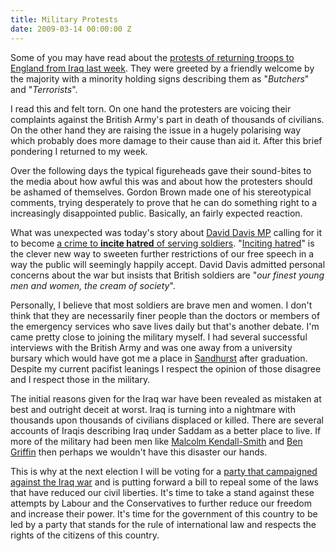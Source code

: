 ```yaml
---
title: Military Protests
date: 2009-03-14 00:00:00 Z
---
```


Some of you may have read about the [protests of returning troops to England from Iraq last week](http://news.bbc.co.uk/1/hi/england/beds/bucks/herts/7936485.stm). They were greeted by a friendly welcome by the majority with a minority holding signs describing them as "_Butchers_" and "_Terrorists_".

I read this and felt torn. On one hand the protesters are voicing their complaints against the British Army's part in death of thousands of civilians. On the other hand they are raising the issue in a hugely polarising way which probably does more damage to their cause than aid it. After this brief pondering I returned to my week.

Over the following days the typical figureheads gave their sound-bites to the media about how awful this was and about how the protesters should be ashamed of themselves. Gordon Brown made one of his stereotypical comments, trying desperately to prove that he can do something right to a increasingly disappointed public. Basically, an fairly expected reaction.

What was unexpected was today's story about [David Davis MP](http://en.wikipedia.org/wiki/David_Davis_(British_politician)) calling for it to become [a crime to **incite hatred** of serving soldiers](http://news.bbc.co.uk/1/hi/uk_politics/7943486.stm). "[Inciting hatred](http://en.wikipedia.org/wiki/Incitement_to_ethnic_or_racial_hatred#United_Kingdom)" is the clever new way to sweeten further restrictions of our free speech in a way the public will seemingly happily accept. David Davis admitted personal concerns about the war but insists that British soldiers are "_our finest young men and women, the cream of society_".

Personally, I believe that most soldiers are brave men and women. I don't think that they are necessarily finer people than the doctors or members of the emergency services who save lives daily but that's another debate. I'm came pretty close to joining the military myself. I had several successful interviews with the British Army and was one away from a university bursary which would have got me a place in [Sandhurst](http://en.wikipedia.org/wiki/Royal_Military_Academy_Sandhurst) after graduation. Despite my current pacifist leanings I respect the opinion of those disagree and I respect those in the military.

The initial reasons given for the Iraq war have been revealed as mistaken at best and outright deceit at worst. Iraq is turning into a nightmare with thousands upon thousands of civilians displaced or killed. There are several accounts of Iraqis describing Iraq under Saddam as a better place to live. If more of the military had been men like [Malcolm Kendall-Smith](http://en.wikipedia.org/wiki/Malcolm_Kendall-Smith) and [Ben Griffin](https://en.wikipedia.org/wiki/Ben_Griffin_(SAS)) then perhaps we wouldn't have this disaster our hands.

This is why at the next election I will be voting for a [party that campaigned against the Iraq war](https://www.libdems.org.uk) and is putting forward a bill to repeal some of the laws that have reduced our civil liberties. It's time to take a stand against these attempts by Labour and the Conservatives to further reduce our freedom and increase their power. It's time for the government of this country to be led by a party that stands for the rule of international law and respects the rights of the citizens of this country.
